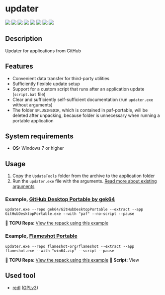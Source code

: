 # updater

[![](https://img.shields.io/badge/OS-Windows-informational?logo=windows)](https://github.com/Zalexanninev15/updater)
[![](https://img.shields.io/badge/written_on-Rust-000000.svg?logo=rust)](https://github.com/Zalexanninev15/updater)
[![](https://img.shields.io/github/v/release/Zalexanninev15/updater)](https://github.com/Zalexanninev15/updater/releases/latest)
[![](https://img.shields.io/github/downloads/Zalexanninev15/updater/total.svg)](https://github.com/Zalexanninev15/updater/releases)
[![](https://img.shields.io/github/last-commit/Zalexanninev15/updater/main.svg)](https://github.com/Zalexanninev15/updater/commits/main)
[![](https://img.shields.io/github/stars/Zalexanninev15/updater.svg)](https://github.com/Zalexanninev15/updater/stargazers)
[![](https://img.shields.io/badge/license-MIT-blue.svg)](LICENSE)
[![](https://img.shields.io/badge/donate-Buy_Me_a_Coffee-F94400.svg)](https://zalexanninev15.jimdofree.com/buy-me-a-coffee)

## Description

Updater for applications from GitHub

## Features

- Convenient data transfer for third-party utilities
- Sufficiently flexible update setup
- Support for a custom script that runs after an application update (`script.bat` file)
- Clear and sufficiently self-sufficient documentation (run `updater.exe` without arguments)
- The folder `$PLUGINSDIR`, which is contained in paf-portable, will be deleted after unpacking, because folder is unnecessary when running a portable application

## System requirements

- **OS:** Windows 7 or higher

## Usage

1. Copy the `UpdateTools` folder from the archive to the application folder
2. Run the `updater.exe` file with the arguments. [Read more about existing arguments](https://github.com/Zalexanninev15/updater/blob/main/arguments.txt)

### Example, [GitHub Desktop Portable by gek64](https://github.com/gek64/GitHubDesktopPortable)

```batch
updater.exe --repo gek64/GitHubDesktopPortable --extract --app GitHubDesktopPortable.exe --with "paf" --no-script --pause
```

💾 **TCPU Repa:** [View the repack using this example](https://tcpu.ru/info/REPA/Work/GitHub%20Desktop/info.html)

### Example, [Flameshot Portable](https://github.com/flameshot-org/flameshot)

```batch
updater.exe --repo flameshot-org/flameshot --extract --app flameshot.exe --with "win64.zip" --script --pause
```

💾 **TCPU Repa:** [View the repack using this example](https://tcpu.ru/info/REPA/Multimedia/Flameshot/info.html)
📜 **Script:** View

## Used tool

- [redl](https://github.com/gek64/redl) ([GPLv3](https://github.com/gek64/redl/blob/main/LICENSE))
